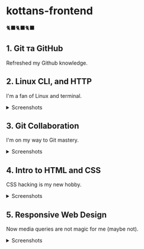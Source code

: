 # kottans-frontend

🐈‍⬛🐈‍⬛🐈‍⬛

## 1. Git та GitHub

Refreshed my Github knowledge.

## 2. Linux CLI, and HTTP

I'm a fan of Linux and terminal.

<details>
<summary>Screenshots</summary>

![Screenshot-image-link](task_linux_cli/module-1.jpg)
![Screenshot-image-link](task_linux_cli/module-2.jpg)
![Screenshot-image-link](task_linux_cli/module-3.jpg)
![Screenshot-image-link](task_linux_cli/module-4.jpg)

</details>

## 3. Git Collaboration

I'm on my way to Git mastery.

<details>
<summary>Screenshots</summary>

![Screenshot-image-link](task_git_collaboration/image-1.jpg)
![Screenshot-image-link](task_git_collaboration/image-2.jpg)
![Screenshot-image-link](task_git_collaboration/image-3.jpg)

</details>

## 4. Intro to HTML and CSS

CSS hacking is my new hobby.

<details>
<summary>Screenshots</summary>

![Screenshot-image-link](task_html_css_intro/image-1.jpg)
![Screenshot-image-link](task_html_css_intro/image-2.jpg)
![Screenshot-image-link](task_html_css_intro/image-3.jpg)

</details>

## 5. Responsive Web Design

Now media queries are not magic for me (maybe not).

<details>
<summary>Screenshots</summary>

![Screenshot-image-link](task_responsive_web_design/image-1.jpg)
![Screenshot-image-link](task_responsive_web_design/image-2.jpg)
![Screenshot-image-link](task_responsive_web_design/image-3.jpg)

</details>
